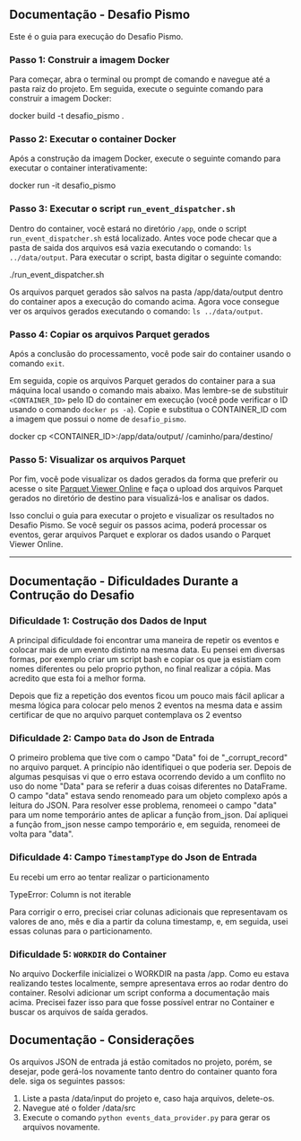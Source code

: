 ## Documentação - Desafio Pismo

Este é o guia para execução do Desafio Pismo.

### Passo 1: Construir a imagem Docker

Para começar, abra o terminal ou prompt de comando e navegue até a pasta raiz do projeto. Em seguida, execute o seguinte comando para construir a imagem Docker:

docker build -t desafio_pismo .

### Passo 2: Executar o container Docker

Após a construção da imagem Docker, execute o seguinte comando para executar o container interativamente:

docker run -it desafio_pismo

### Passo 3: Executar o script `run_event_dispatcher.sh`

Dentro do container, você estará no diretório `/app`, onde o script `run_event_dispatcher.sh` está localizado. Antes voce pode checar que a pasta de saida dos arquivos esá vazia executando o comando: `ls ../data/output`. Para executar o script, basta digitar o seguinte comando:

./run_event_dispatcher.sh

Os arquivos parquet gerados são salvos na pasta /app/data/output dentro do container apos a execução do comando acima. Agora voce consegue ver os arquivos gerados executando o comando: `ls ../data/output`.

### Passo 4: Copiar os arquivos Parquet gerados

Após a conclusão do processamento, você pode sair do container usando o comando `exit`.

Em seguida, copie os arquivos Parquet gerados do container para a sua máquina local usando o comando mais abaixo. Mas lembre-se de substituir `<CONTAINER_ID>` pelo ID do container em execução (você pode verificar o ID usando o comando `docker ps -a`). Copie e substitua o CONTAINER_ID com a imagem que possui o nome de `desafio_pismo`.

docker cp <CONTAINER_ID>:/app/data/output/ /caminho/para/destino/

### Passo 5: Visualizar os arquivos Parquet

Por fim, você pode visualizar os dados gerados da forma que preferir ou acesse o site [Parquet Viewer Online](https://parquet-viewer-online.com/result) e faça o upload dos arquivos Parquet gerados no diretório de destino para visualizá-los e analisar os dados.

Isso conclui o guia para executar o projeto e visualizar os resultados no Desafio Pismo. Se você seguir os passos acima, poderá processar os eventos, gerar arquivos Parquet e explorar os dados usando o Parquet Viewer Online.

_______________________________

## Documentação - Dificuldades Durante a Contrução do Desafio

### Dificuldade 1: Costrução dos Dados de Input

A principal dificuldade foi encontrar uma maneira de repetir os eventos e colocar mais de um evento distinto na mesma data. Eu pensei em diversas formas, por exemplo criar um script bash e copiar os que ja esistiam com nomes diferentes ou pelo proprio python, no final realizar a cópia. Mas acredito que esta foi a melhor forma.

Depois que fiz a repetição dos eventos ficou um pouco mais fácil aplicar a mesma lógica para colocar pelo menos 2 eventos na mesma data e assim certificar de que no arquivo parquet contemplava os 2 eventso


### Dificuldade 2: Campo `Data` do Json de Entrada

O primeiro problema que tive com o campo "Data" foi de "_corrupt_record" no arquivo parquet. A princípio não identifiquei o que poderia ser. Depois de algumas pesquisas vi que o erro estava ocorrendo devido a um conflito no uso do nome "Data" para se referir a duas coisas diferentes no DataFrame. O campo "data" estava sendo renomeado para um objeto complexo após a leitura do JSON. Para resolver esse problema, renomeei o campo "data" para um nome temporário antes de aplicar a função from_json. Daí apliquei a função from_json nesse campo temporário e, em seguida, renomeei de volta para "data".


### Dificuldade 4: Campo `TimestampType` do Json de Entrada

Eu recebi um erro ao tentar realizar o particionamento

TypeError: Column is not iterable

Para corrigir o erro, precisei criar colunas adicionais que representavam os valores de ano, mês e dia a partir da coluna timestamp, e, em seguida, usei essas colunas para o particionamento.

### Dificuldade 5: `WORKDIR` do Container

No arquivo Dockerfile inicializei o WORKDIR na pasta /app. Como eu estava realizando testes localmente, sempre apresentava erros ao rodar dentro do container. Resolvi adicionar um script conforma a documentação mais acima. Precisei fazer isso para que fosse possível entrar no Container e buscar os arquivos de saída gerados.

## Documentação - Considerações

Os arquivos JSON de entrada já estão comitados no projeto, porém, se desejar, pode gerá-los novamente tanto dentro do container quanto fora dele. siga os seguintes passos:

1. Liste a pasta /data/input do projeto e, caso haja arquivos, delete-os.
2. Navegue até o folder /data/src
3. Execute o comando `python events_data_provider.py` para gerar os arquivos novamente.
